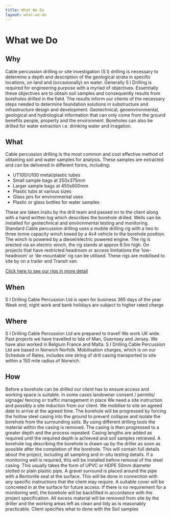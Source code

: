 ```yaml
---
title: What We Do
layout: what-we-do
---
```


# What we Do

## Why

Cable percussion drilling or site investigation (S I) drilling is necessary to determine a depth and description of the geological strata in specific locations, on land and (occasionally) on water.
Generally S I Drilling is required for engineering purpose with a myriad of objectives. Essentially these objectives are to obtain soil samples and consequently results from boreholes drilled in the field.
The results inform our clients of the necessary steps needed to determine foundation solutions in substructure and infrastructure design and development.
Geotechnical, geoenvironmental, geological and hydrological information that can only come from the ground benefits people, property and the environment.
Boreholes can also be drilled for water extraction i.e. drinking water and irragation.

## What

Cable percussion drilling is the most common and cost effective method of obtaining soil and water samples for analysis.
These samples are extracted and can be delivered in different forms, including:

- UT100/U100 metal/plastic tubes
- Small sample bags at 250x375mm
- Larger sample bags at 450x600mm
- Plastic tubs at various sizes
- Glass jars for environmental uses
- Plastic or glass bottles for water samples

These are taken insitu by the drill team and passed on to the client along with a hand written log which describes the borehole drilled. Wells can be installed for geotechnical and environmental testing and monitoring.
Standard Cable percussion drilling uses a mobile drilling rig with a two to three tonne capacity winch towed by a 4x4 vehicle to the borehole position.
The winch is powered by a diesel/electric powered engine. The rig is erected via an electric winch, the rig stands at approx 6.5m high.
On projects that have restricted headroom or access limitations the ‘low-headroom’ or ‘de-mountable’ rig can be utilised. These rigs are mobilised to site by on a trailer and Transit van.

[Click here to see our rigs in more detail](/equipment)

## When

S I Drilling Cable Percussion Ltd is open for business 365 days of the year
Week end, night work and bank holidays are subject to higher rated charge

## Where

S I Drilling Cable Percussion Ltd are prepared to travel!
We work UK wide. Past projects we have travelled to Isle of Man, Guernsey and Jersey. We have also worked in Belgium France and Malta.
S I Drilling Cable Percussion Ltd are based in Norwich Norfolk.
Mobilisation charges, which is on our Schedule of Rates, includes one string of drill casing transported to site within a 150 mile radius of Norwich.

## How

Before a borehole can be drilled our client has to ensure access and working space is suitable. In some cases landowner consent / permits/ signage/ fencing or traffic management in place
We need a site instruction and possibly a site induction from our client.
We mobilise to site on agreed date to arrive at the agreed time.
The borehole will be progressed by forcing the hollow steel casing into the ground to prevent collapse and isolate the borehole from the surrounding soils.
By using different drilling tools the material within the casing is removed. The casing is then progressed to a greater depth and the process repeated. Casing lengths are added as required until the required depth is achieved and soil samples retrieved.
A borehole log describing the borehole is drawn up by the driller as soon as possible after the completion of the borehole. This will contain full details about the project, including all sampling and in-situ testing details.
If a monitoring well is required, this will be installed before removal of the steel casing. This usually takes the form of UPVC or HDPE 50mm diameter slotted or plain plastic pipe.
A gravel surround is placed around the pipe with a Bentonite seal at the surface. This will be done in connection with any specific instructions that the client may require.
A suitable cover will be concreted in at the surface for future access. If there is no requirement for a monitoring well, the borehole will be backfilled in accordance with the project specification.
All excess material will be removed from site by the driller and the working areas left as clean and tidy as is reasonably practicable.
Client specifies what to done with the Soil samples
